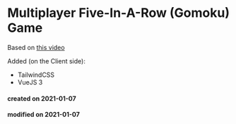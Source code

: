 # Multiplayer Five-In-A-Row (Gomoku) Game

Based on [this video](https://www.youtube.com/watch?v=NvkM1immvWo)

Added (on the Client side):
- TailwindCSS 
- VueJS 3



#### created on 2021-01-07
#### modified on 2021-01-07
